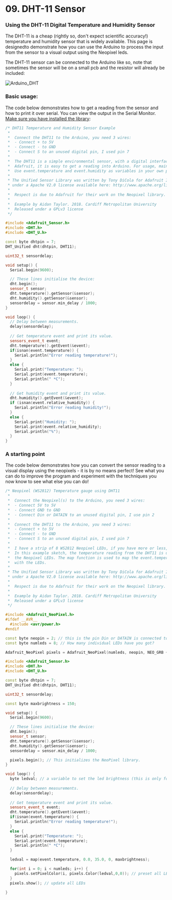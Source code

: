 # 09. DHT-11 Sensor 

### Using the DHT-11 Digital Temperature and Humidity Sensor

The DHT-11 is a cheap (rightly so, don't expect scientific accuracy!) temperature and humidity sensor that is widely available. This page is designedto demonstrate how you can use the Arduino to process the input from the sensor to a visual output using the Neopixel leds.

The DHT-11 sensor can be connected to the Arduino like so, note that sometimes the sensor will be on a small pcb and the resistor will already be included:

![Arduino_DHT](https://electricnoodlebox.files.wordpress.com/2018/08/neopixels_arduino_dht_bb.png)

### Basic usage:

The code below demonstrates how to get a reading from the sensor and how to print it over serial. You can view the output in the Serial Monitor. [Make sure you have installed the library](https://github.com/AidanTek/creativeprogrammingarduino/wiki/Installation):

```cpp
/* DHT11 Temperature and Humidity Sensor Example
 *  
 *  Connect the DHT11 to the Arduino, you need 3 wires:
 *  - Connect + to 5V
 *  - Connect - to GND
 *  - Connect S to an unused digital pin, I used pin 7
 *  
 *  The DHT11 is a simple environmental sensor, with a digital interface. Using libraries provided by 
 *  Adafruit, it is easy to get a reading into Arduino. For usage, maintain the sketch as shown below.
 *  Use event.temperature and event.humidity as variables in your own programs.
 *  
 * The Unified Sensor Library was written by Tony DiCola for Adafruit Industries and is provided
 * under a Apache V2.0 license available here: http://www.apache.org/licenses/LICENSE-2.0
 *  
 *  Respect is due to Adafruit for their work on the Neopixel library.
 *  
 *  Example by Aidan Taylor. 2018. Cardiff Metropolitan University
 *  Released under a GPLv3 license
 */

#include <Adafruit_Sensor.h>
#include <DHT.h>
#include <DHT_U.h>

const byte dhtpin = 7;
DHT_Unified dht(dhtpin, DHT11);

uint32_t sensordelay;

void setup() {
  Serial.begin(9600); 

  // These lines initialise the device:
  dht.begin();
  sensor_t sensor;
  dht.temperature().getSensor(&sensor);
  dht.humidity().getSensor(&sensor);
  sensordelay = sensor.min_delay / 1000;
}

void loop() {
  // Delay between measurements.
  delay(sensordelay);
  
  // Get temperature event and print its value.
  sensors_event_t event;  
  dht.temperature().getEvent(&event);
  if(isnan(event.temperature)) {
    Serial.println("Error reading temperature!");
  }
  else {
    Serial.print("Temperature: ");
    Serial.print(event.temperature);
    Serial.println(" *C");
  }
  
  // Get humidity event and print its value.
  dht.humidity().getEvent(&event);
  if (isnan(event.relative_humidity)) {
    Serial.println("Error reading humidity!");
  }
  else {
    Serial.print("Humidity: ");
    Serial.print(event.relative_humidity);
    Serial.println("%");
  }
}
```

### A starting point

The code below demonstrates how you can convert the sensor reading to a visual display using the neopixels - it is by no means perfect! See what you can do to improve the program and experiment with the techniques you now know to see what else you can do!

```cpp
/* Neopixel (WS2812) Temperature gauge using DHT11
 *  
 *  Connect the Neopixel(s) to the Arduino, you need 3 wires:
 *  - Connect 5V to 5V
 *  - Connect GND to GND
 *  - Connect Din or DATAIN to an unused digital pin, I use pin 2
 *  
 *  Connect the DHT11 to the Arduino, you need 3 wires:
 *  - Connect + to 5V
 *  - Connect - to GND
 *  - Connect S to an unused digital pin, I used pin 7
 *  
 *  I have a strip of 8 WS2812 Neopixel LEDs, if you have more or less, change the numleds parameter below
 *  In this example sketch, the temperature reading from the DHT11 is used to set the red brightness of 
 *  the Neopixel LEDs. The map function is used to map the event.temperature variable to a useful range
 *  with the LEDs.
 *  
 * The Unified Sensor Library was written by Tony DiCola for Adafruit Industries and is provided
 * under a Apache V2.0 license available here: http://www.apache.org/licenses/LICENSE-2.0
 *  
 *  Respect is due to Adafruit for their work on the Neopixel library.
 *  
 *  Example by Aidan Taylor. 2018. Cardiff Metropolitan University
 *  Released under a GPLv3 license
 */

#include <Adafruit_NeoPixel.h>
#ifdef __AVR__
  #include <avr/power.h>
#endif

const byte neopin = 2; // this is the pin Din or DATAIN is connected to for the WS2812 LEDs
const byte numleds = 8; // How many individual LEDs have you got?

Adafruit_NeoPixel pixels = Adafruit_NeoPixel(numleds, neopin, NEO_GRB + NEO_KHZ800);

#include <Adafruit_Sensor.h>
#include <DHT.h>
#include <DHT_U.h>

const byte dhtpin = 7;
DHT_Unified dht(dhtpin, DHT11);

uint32_t sensordelay;

const byte maxbrightness = 150;

void setup() {
  Serial.begin(9600); 

  // These lines initialise the device:
  dht.begin();
  sensor_t sensor;
  dht.temperature().getSensor(&sensor);
  dht.humidity().getSensor(&sensor);
  sensordelay = sensor.min_delay / 1000;

  pixels.begin(); // This initializes the NeoPixel library.
}

void loop() {
  byte ledval; // a variable to set the led brightness (this is only for articulation here!) 
  
  // Delay between measurements.
  delay(sensordelay);
  
  // Get temperature event and print its value.
  sensors_event_t event;  
  dht.temperature().getEvent(&event);
  if(isnan(event.temperature)) {
    Serial.println("Error reading temperature!");
  }
  else {
    Serial.print("Temperature: ");
    Serial.print(event.temperature);
    Serial.println(" *C");
  }

  ledval = map(event.temperature, 0.0, 35.0, 0, maxbrightness);

  for(int i = 0; i < numleds; i++) {
    pixels.setPixelColor(i, pixels.Color(ledval,0,0)); // preset all LEDs
  }
  pixels.show(); // update all LEDs
  
}
```